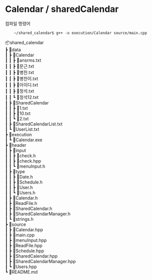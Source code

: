 Calendar / sharedCalendar
=========================

컴파일 명령어 
    
        ~/shared_calendar$ g++ -o execution/Calendar source/main.cpp

📦shared_calendar  
 ┣ 📂data  
 ┃ ┣ 📂Calendar  
 ┃ ┃ ┣ 📜ansrms.txt  
 ┃ ┃ ┣ 📜문근.txt  
 ┃ ┃ ┣ 📜병찬.txt  
 ┃ ┃ ┣ 📜병찬이.txt  
 ┃ ┃ ┣ 📜아이디.txt  
 ┃ ┃ ┣ 📜정석.txt  
 ┃ ┃ ┗ 📜정석12.txt  
 ┃ ┣ 📂SharedCalendar  
 ┃ ┃ ┣ 📜1.txt  
 ┃ ┃ ┣ 📜10.txt   
 ┃ ┃ ┗ 📜2.txt  
 ┃ ┣ 📜SharedCalendarList.txt  
 ┃ ┗ 📜UserList.txt  
 ┣ 📂execution  
 ┃ ┗ 📜Calendar.exe  
 ┣ 📂header  
 ┃ ┣ 📂input  
 ┃ ┃ ┣ 📜check.h  
 ┃ ┃ ┣ 📜check.hpp  
 ┃ ┃ ┗ 📜menuInput.h  
 ┃ ┣ 📂type  
 ┃ ┃ ┣ 📜Date.h  
 ┃ ┃ ┣ 📜Schedule.h  
 ┃ ┃ ┣ 📜User.h  
 ┃ ┃ ┗ 📜Users.h   
 ┃ ┣ 📜Calendar.h   
 ┃ ┣ 📜ReadFile.h  
 ┃ ┣ 📜SharedCalendar.h  
 ┃ ┣ 📜SharedCalendarManager.h  
 ┃ ┗ 📜strings.h  
 ┣ 📂source  
 ┃ ┣ 📜Calendar.hpp  
 ┃ ┣ 📜main.cpp  
 ┃ ┣ 📜menuInput.hpp  
 ┃ ┣ 📜ReadFile.hpp  
 ┃ ┣ 📜Schedule.hpp  
 ┃ ┣ 📜SharedCalendar.hpp  
 ┃ ┣ 📜SharedCalendarManager.hpp  
 ┃ ┗ 📜Users.hpp  
 ┗ 📜README.md   
    